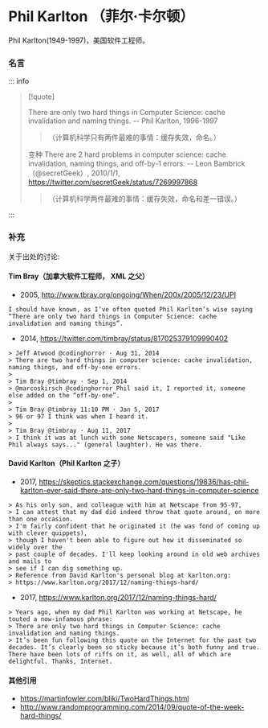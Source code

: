 # Phil Karlton （菲尔·卡尔顿）

Phil Karlton(1949-1997)，美国软件工程师。

### 名言

::: info

> [!quote]
>
> There are only two hard things in Computer Science: cache invalidation and naming things.
> -- Phil Karlton, 1996-1997
>
> > （计算机科学只有两件最难的事情：缓存失效，命名。）
>
> 变种
> There are 2 hard problems in computer science: cache invalidation, naming things, and off-by-1 errors.
> -- Leon Bambrick（@secretGeek）, 2010/1/1, <https://twitter.com/secretGeek/status/7269997868>
>
> > （计算机科学两件最难的事情：缓存失效，命名和差一错误。）

:::

### 补充

关于出处的讨论:

#### Tim Bray（加拿大软件工程师， XML 之父）

- 2005, http://www.tbray.org/ongoing/When/200x/2005/12/23/UPI

```
I should have known, as I’ve often quoted Phil Karlton’s wise saying “There are only two hard things in Computer Science: cache invalidation and naming things”.
```

- 2014, https://twitter.com/timbray/status/817025379109990402
```
> Jeff Atwood @codinghorror · Aug 31, 2014
> There are two hard things in computer science: cache invalidation, naming things, and off-by-one errors.
>
> Tim Bray @timbray · Sep 1, 2014
> @marcoskirsch @codinghorror Phil said it, I reported it, someone else added on the “off-by-one”.
>
> Tim Bray @timbray 11:10 PM · Jan 5, 2017
> 96 or 97 I think was when I heard it.
>
> Tim Bray @timbray · Aug 11, 2017
> I think it was at lunch with some Netscapers, someone said "Like Phil always says..." (general laughter). He was there.
```

#### David Karlton（Phil Karlton 之子）

- 2017, https://skeptics.stackexchange.com/questions/19836/has-phil-karlton-ever-said-there-are-only-two-hard-things-in-computer-science
```
> As his only son, and colleague with him at Netscape from 95-97,
> I can attest that my dad did indeed throw that quote around, on more than one occasion.
> I'm fairly confident that he originated it (he was fond of coming up with clever quippets),
> though I haven't been able to figure out how it disseminated so widely over the
> past couple of decades. I'll keep looking around in old web archives and mails to
> see if I can dig something up.
> Reference from David Karlton's personal blog at karlton.org:
> https://www.karlton.org/2017/12/naming-things-hard/
```

- 2017, <https://www.karlton.org/2017/12/naming-things-hard/>
```
> Years ago, when my dad Phil Karlton was working at Netscape, he touted a now-infamous phrase:
> There are only two hard things in Computer Science: cache invalidation and naming things.
> It’s been fun following this quote on the Internet for the past two decades. It’s clearly been so sticky because it’s both funny and true. There have been lots of riffs on it, as well, all of which are delightful. Thanks, Internet.
```

#### 其他引用

- https://martinfowler.com/bliki/TwoHardThings.html
- http://www.randomprogramming.com/2014/09/quote-of-the-week-hard-things/
